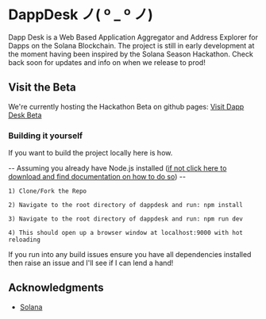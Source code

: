 # DappDesk ノ( º \_ º ノ)

Dapp Desk is a Web Based Application Aggregator and Address Explorer for Dapps on the Solana Blockchain. The project is still in early development at the moment having been inspired by the Solana Season Hackathon. Check back soon for updates and info on when we release to prod!

## Visit the Beta

We're currently hosting the Hackathon Beta on github pages: <a href="https://jwbnw.github.io/dappdesk/#/"> Visit Dapp Desk Beta </a>

### Building it yourself

If you want to build the project locally here is how.

-- Assuming you already have Node.js installed (<a href="https://nodejs.org">if not click here to download and find documentation on how to do so</a>) --

```
1) Clone/Fork the Repo
```

```
2) Navigate to the root directory of dappdesk and run: npm install
```

```
3) Navigate to the root directory of dappdesk and run: npm run dev
```

```
4) This should open up a browser window at localhost:9000 with hot reloading
```

If you run into any build issues ensure you have all dependencies installed then raise an issue and I'll see if I can lend a hand!

## Acknowledgments

-   <a href="https://github.com/solana-labs/solana">Solana</a>
